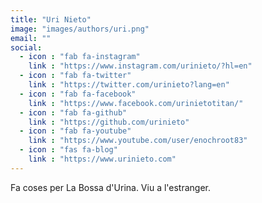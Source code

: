 ```yaml
---
title: "Uri Nieto"
image: "images/authors/uri.png"
email: ""
social:
  - icon : "fab fa-instagram"
    link : "https://www.instagram.com/urinieto/?hl=en"
  - icon : "fab fa-twitter"
    link : "https://twitter.com/urinieto?lang=en"
  - icon : "fab fa-facebook"
    link : "https://www.facebook.com/urinietotitan/"
  - icon : "fab fa-github"
    link : "https://github.com/urinieto"
  - icon : "fab fa-youtube"
    link : "https://www.youtube.com/user/enochroot83"
  - icon : "fas fa-blog"
    link : "https://www.urinieto.com"
---
```


Fa coses per La Bossa d'Urina. Viu a l'estranger.